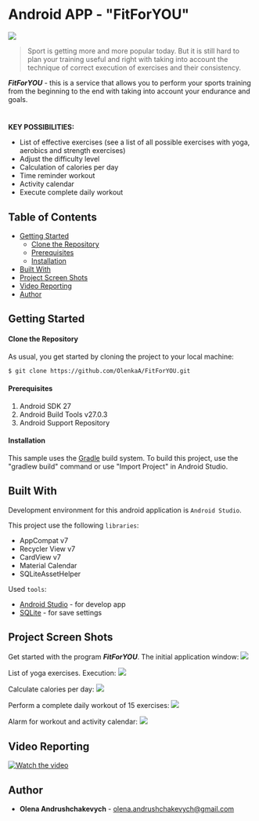 # Android APP - "FitForYOU"
![](https://raw.githubusercontent.com/OlenkaA/FitForYOU/master/Readme%20images/github-readme-image-emblem.png)

>Sport is getting more and more popular today. But it is still hard to plan your training useful and right with taking into account the technique of correct execution of exercises and their consistency. 

***FitForYOU*** - this is a service that allows you to perform your sports training from the beginning to the end with taking into account your endurance and goals.

#
**KEY POSSIBILITIES:**
  - List of effective exercises (see a list of all possible exercises 
     with yoga, aerobics and strength exercises)
  - Adjust the difficulty level
  - Calculation of calories per day
  - Time reminder workout
  - Activity calendar
  - Execute complete daily workout



## Table of Contents
- [Getting Started](#markdown-header-getting-started)
  - [Clone the Repository](#markdown-header-clone)
  - [Prerequisites](#markdown-prerequisites)
  - [Installation](#markdown-header-installation)
- [Built With](#markdown-header-built-with)
- [Project Screen Shots](#markdown-header-project-screen-shots)
- [Video Reporting](#markdown-header-video-reporting)
- [Author](#markdown-header-author)




<a name="markdown-header-getting-started"></a>
## Getting Started

<a name="markdown-header-clone"></a>
#### Clone the Repository
 As usual, you get started by cloning the project to your local machine:
 ```sh
 $ git clone https://github.com/OlenkaA/FitForYOU.git
 ```
 
 
<a name="markdown-prerequisites"></a>
#### Prerequisites 
1. Android SDK 27
2. Android Build Tools v27.0.3
3. Android Support Repository


<a name="markdown-header-installation"></a>
#### Installation
This sample uses the [Gradle] build system. To build this project, use the "gradlew build" command or use "Import Project" in Android Studio.




<a name="markdown-header-built-with"></a>
## Built With
Development environment for this android application is `Android Studio`.

This project use the following `libraries`:
* AppCompat v7
* Recycler View v7
* CardView v7 
* Material Calendar
* SQLiteAssetHelper

Used `tools`:
* [Android Studio] - for develop app
* [SQLite] - for save settings




<a name="markdown-header-project-screen-shots"></a>
## Project Screen Shots
Get started with the program ***FitForYOU***. The initial application window:
![](https://raw.githubusercontent.com/OlenkaA/FitForYOU/master/Readme%20images/github-readme-image-start-menu.PNG)

List of yoga exercises. Execution:
![](https://raw.githubusercontent.com/OlenkaA/FitForYOU/master/Readme%20images/github-readme-image-execution-exercise.PNG)

Calculate calories per day:
![](https://raw.githubusercontent.com/OlenkaA/FitForYOU/master/Readme%20images/github-readme-image-calculation-calories.PNG)

Perform a complete daily workout of 15 exercises:
![](https://raw.githubusercontent.com/OlenkaA/FitForYOU/master/Readme%20images/github-readme-image-daily-training.PNG)

Alarm for workout and activity calendar:
![](https://raw.githubusercontent.com/OlenkaA/FitForYOU/master/Readme%20images/github-readme-image-activity-calendar.PNG)


<a name="markdown-header-video-reporting"></a>
## Video Reporting
[![Watch the video]()](https://raw.githubusercontent.com/OlenkaA/FitForYOU/master/Readme%20images/FitForYOU_video_presentation-product.mp4)


<a name="markdown-header-author"></a>
## Author
- ****Olena Andrushchakevych**** - olena.andrushchakevych@gmail.com


[Gradle]: <https://gradle.org/>
[SQLite]: <https://www.sqlite.org/about.html>
[Android Studio]: <https://developer.android.com/studio/>

